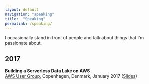 ```yaml
---
layout: default
navigation: "speaking"
title:  "Speaking"
permalink: /speaking/
---
```


I occasionally stand in front of people and talk about things that I'm passionate about.

<h2 id="2017">2017</h2>

**Building a Serverless Data Lake on AWS**<br/>
[AWS User Group](https://www.meetup.com/Copenhagen-AWS-User-Group/events/236413711/), Copenhagen, Denmark, January 2017 ([Slides](https://docs.google.com/a/martinbuberl.com/presentation/d/1K6kpmY-2RiMowEs-8jVmTxZuG42b4WvsBK1du6rSAnA/edit?usp=sharing))
